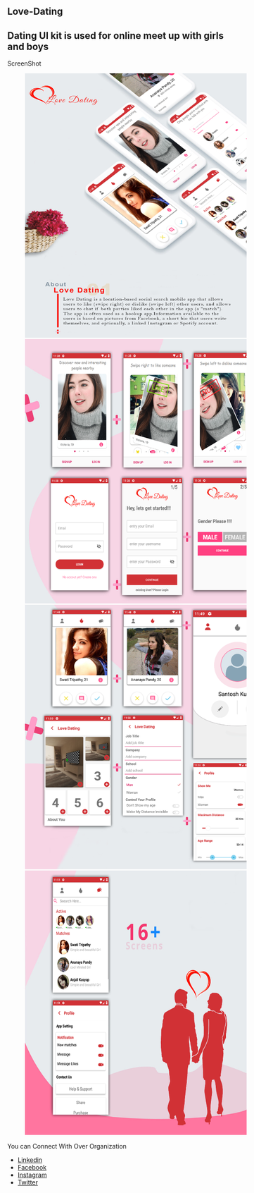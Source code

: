 ## Love-Dating

## Dating UI kit is used for online meet up with girls and boys

ScreenShot

<img src="https://github.com/IT-Craft-Solution/Love-Dating/blob/master/screen/screen1.png" height="600" width="600" hspace="40">
<img src="https://github.com/IT-Craft-Solution/Love-Dating/blob/master/screen/screen2.png" height="600" width="600" hspace="40">
<img src="https://github.com/IT-Craft-Solution/Love-Dating/blob/master/screen/screen3.png" height="600" width="600" hspace="40">
<img src="https://github.com/IT-Craft-Solution/Love-Dating/blob/master/screen/screen4.png" height="600" width="600" hspace="40">

You can Connect With Over Organization

- [Linkedin](https://www.linkedin.com/in/itcraftsolution/)
- [Facebook](https://www.facebook.com/itcraftsolution/?ref=pages_you_manage)
- [Instagram](https://www.instagram.com/itcraftsolution/)
- [Twitter](https://twitter.com/craft_solution)
